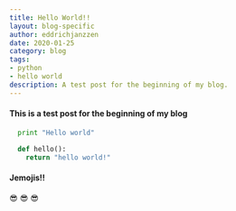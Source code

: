 ```yaml
---
title: Hello World!!
layout: blog-specific
author: eddrichjanzzen
date: 2020-01-25
category: blog
tags: 
- python
- hello world
description: A test post for the beginning of my blog.
---
```


#### This is a test post for the beginning of my blog

```python
  print "Hello world"

  def hello():
    return "hello world!" 
```


#### Jemojis!!

:sunglasses: :sunglasses: :sunglasses: